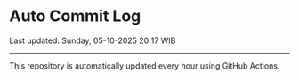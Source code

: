 # Auto Commit Log

Last updated: Sunday, 05-10-2025 20:17 WIB

---

This repository is automatically updated every hour using GitHub Actions.
